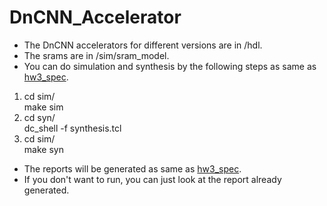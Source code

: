# DnCNN_Accelerator

* The DnCNN accelerators for different versions are in /hdl.
* The srams are in /sim/sram_model.
* You can do simulation and synthesis by the following steps as same as [hw3_spec](https://github.com/Koyama-Tsubasa/VLSI_System_Design/blob/main/Final_project/specs/hw3_spec_v5.pdf).  
1. cd sim/  
   make sim  
2. cd syn/  
   dc_shell -f synthesis.tcl  
3. cd sim/  
   make syn  
* The reports will be generated as same as [hw3_spec](https://github.com/Koyama-Tsubasa/VLSI_System_Design/blob/main/Final_project/specs/hw3_spec_v5.pdf).
* If you don't want to run, you can just look at the report already generated.
